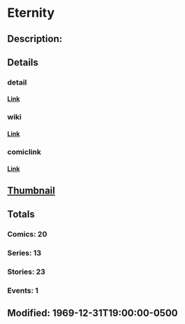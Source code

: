 # Eternity
## Description: 
## Details
### detail
#### [Link](http://marvel.com/characters/637/eternity?utm_campaign=apiRef&utm_source=225578a89fc76f3d20fbffda5d17a88d)
### wiki
#### [Link](http://marvel.com/universe/Eternity?utm_campaign=apiRef&utm_source=225578a89fc76f3d20fbffda5d17a88d)
### comiclink
#### [Link](http://marvel.com/comics/characters/1011061/eternity?utm_campaign=apiRef&utm_source=225578a89fc76f3d20fbffda5d17a88d)
## [Thumbnail](http://i.annihil.us/u/prod/marvel/i/mg/b/90/4c0030fff0e3d.jpg)
## Totals
### Comics: 20
### Series: 13
### Stories: 23
### Events: 1
## Modified: 1969-12-31T19:00:00-0500